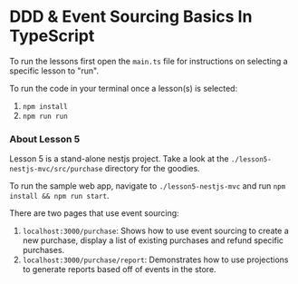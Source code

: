 ﻿# DDD & Event Sourcing Basics In TypeScript

To run the lessons first open the `main.ts` file for instructions on selecting a specific lesson to "run".

To run the code in your terminal once a lesson(s) is selected:

1. `npm install`
2. `npm run run`

### About Lesson 5

Lesson 5 is a stand-alone nestjs project. Take a look at the `./lesson5-nestjs-mvc/src/purchase` directory for the goodies.

To run the sample web app, navigate to `./lesson5-nestjs-mvc` and run `npm install && npm run start`.

There are two pages that use event sourcing: 

1. `localhost:3000/purchase`: Shows how to use event sourcing to create a new purchase, display a list of existing purchases and refund specific purchases.
2. `localhost:3000/purchase/report`: Demonstrates how to use projections to generate reports based off of events in the store.



